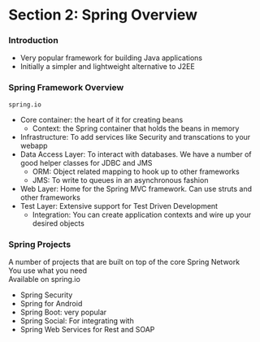 # Section 2: Spring Overview

### Introduction
* Very popular framework for building Java applications 
* Initially a simpler and lightweight alternative to J2EE

### Spring Framework Overview
```
spring.io
```
* Core container: the heart of it for creating beans 
  * Context: the Spring container that holds the beans in memory
* Infrastructure: To add services like Security and transcations to your webapp
* Data Access Layer: To interact with databases. We have a number of good helper classes for JDBC and JMS
  * ORM: Object related mapping to hook up to other frameworks
  * JMS: To write to queues in an asynchronous fashion
* Web Layer: Home for the Spring MVC framework. Can use struts and other frameworks
* Test Layer: Extensive support for Test Driven Development
  * Integration: You can create application contexts and wire up your desired objects 

### Spring Projects
A number of projects that are built on top of the core Spring Network   
You use what you need  
Available on spring.io  

* Spring Security
* Spring for Android
* Spring Boot: very popular
* Spring Social: For integrating with 
* Spring Web Services for Rest and SOAP
